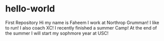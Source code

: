 # hello-world
First Repository
Hi my name is Faheem
I work at Northrop Grumman! I like to run! I also coach XC! I recently finished a summer Camp! At the end of the summer I will start my sophmore year at USC!

